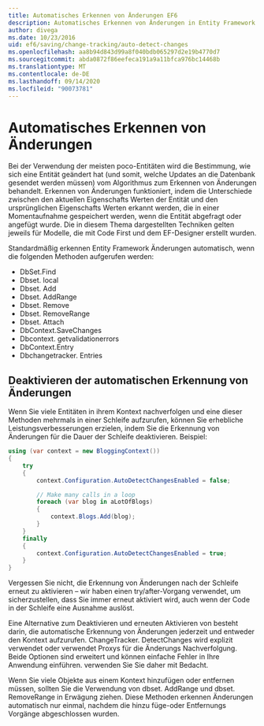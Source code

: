 ```yaml
---
title: Automatisches Erkennen von Änderungen EF6
description: Automatisches Erkennen von Änderungen in Entity Framework 6
author: divega
ms.date: 10/23/2016
uid: ef6/saving/change-tracking/auto-detect-changes
ms.openlocfilehash: aa8b94d843d99a8f040bdb065297d2e19b4770d7
ms.sourcegitcommit: abda0872f86eefeca191a9a11bfca976bc14468b
ms.translationtype: MT
ms.contentlocale: de-DE
ms.lasthandoff: 09/14/2020
ms.locfileid: "90073781"
---
```

# <a name="automatic-detect-changes"></a>Automatisches Erkennen von Änderungen
Bei der Verwendung der meisten poco-Entitäten wird die Bestimmung, wie sich eine Entität geändert hat (und somit, welche Updates an die Datenbank gesendet werden müssen) vom Algorithmus zum Erkennen von Änderungen behandelt. Erkennen von Änderungen funktioniert, indem die Unterschiede zwischen den aktuellen Eigenschafts Werten der Entität und den ursprünglichen Eigenschafts Werten erkannt werden, die in einer Momentaufnahme gespeichert werden, wenn die Entität abgefragt oder angefügt wurde. Die in diesem Thema dargestellten Techniken gelten jeweils für Modelle, die mit Code First und dem EF-Designer erstellt wurden.  

Standardmäßig erkennen Entity Framework Änderungen automatisch, wenn die folgenden Methoden aufgerufen werden:  

- DbSet.Find  
- Dbset. local  
- Dbset. Add  
- Dbset. AddRange
- Dbset. Remove  
- Dbset. RemoveRange
- Dbset. Attach  
- DbContext.SaveChanges  
- Dbcontext. getvalidationerrors  
- DbContext.Entry  
- Dbchangetracker. Entries  

## <a name="disabling-automatic-detection-of-changes"></a>Deaktivieren der automatischen Erkennung von Änderungen  

Wenn Sie viele Entitäten in ihrem Kontext nachverfolgen und eine dieser Methoden mehrmals in einer Schleife aufzurufen, können Sie erhebliche Leistungsverbesserungen erzielen, indem Sie die Erkennung von Änderungen für die Dauer der Schleife deaktivieren. Beispiel:  

``` csharp
using (var context = new BloggingContext())
{
    try
    {
        context.Configuration.AutoDetectChangesEnabled = false;

        // Make many calls in a loop
        foreach (var blog in aLotOfBlogs)
        {
            context.Blogs.Add(blog);
        }
    }
    finally
    {
        context.Configuration.AutoDetectChangesEnabled = true;
    }
}
```  

Vergessen Sie nicht, die Erkennung von Änderungen nach der Schleife erneut zu aktivieren – wir haben einen try/after-Vorgang verwendet, um sicherzustellen, dass Sie immer erneut aktiviert wird, auch wenn der Code in der Schleife eine Ausnahme auslöst.  

Eine Alternative zum Deaktivieren und erneuten Aktivieren von besteht darin, die automatische Erkennung von Änderungen jederzeit und entweder den Kontext aufzurufen. ChangeTracker. DetectChanges wird explizit verwendet oder verwendet Proxys für die Änderungs Nachverfolgung. Beide Optionen sind erweitert und können einfache Fehler in Ihre Anwendung einführen. verwenden Sie Sie daher mit Bedacht.  

Wenn Sie viele Objekte aus einem Kontext hinzufügen oder entfernen müssen, sollten Sie die Verwendung von dbset. AddRange und dbset. RemoveRange in Erwägung ziehen. Diese Methoden erkennen Änderungen automatisch nur einmal, nachdem die hinzu füge-oder Entfernungs Vorgänge abgeschlossen wurden. 
